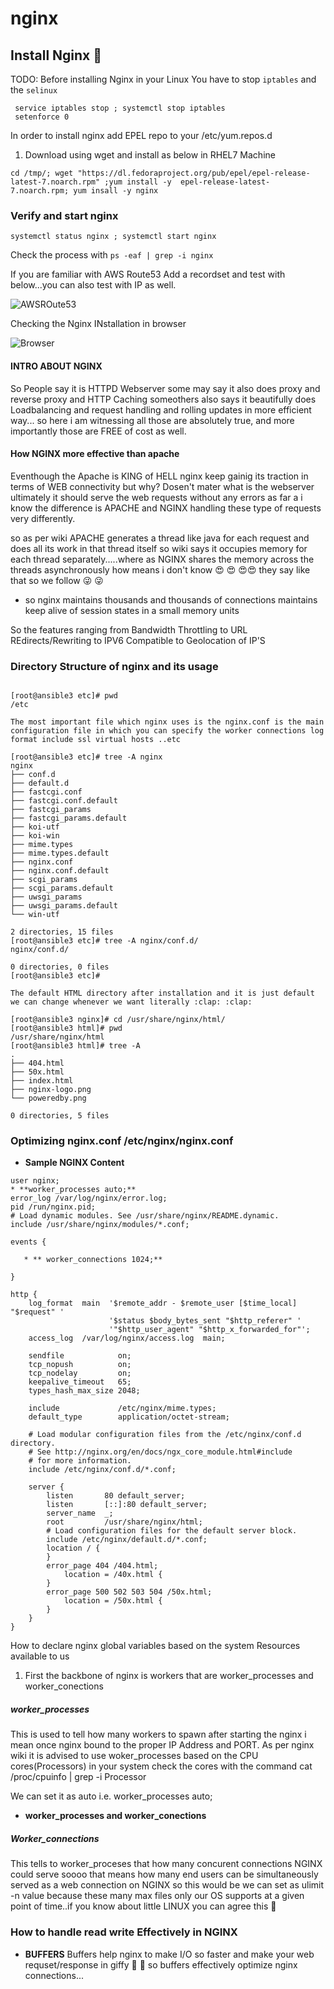 # nginx

## Install Nginx  :beginner:
 TODO: Before installing Nginx in your Linux You have to stop `iptables` and the `selinux`
  ```
   service iptables stop ; systemctl stop iptables
   setenforce 0

  ```
 In order to install nginx add EPEL repo to your /etc/yum.repos.d 

 1. Download using wget and install as below in RHEL7 Machine
 
   ` cd /tmp/; wget "https://dl.fedoraproject.org/pub/epel/epel-release-latest-7.noarch.rpm" ;yum install -y  epel-release-latest-7.noarch.rpm; yum insall -y nginx `

### Verify and start nginx
   
 ` systemctl status nginx ; systemctl start nginx `

  Check the process with `ps -eaf | grep -i nginx`

 If you are familiar with AWS Route53 Add a recordset and test with below...you can also test with IP as well.

![AWSROute53](screen2.png?raw=true)

Checking the Nginx INstallation in browser

![Browser](screen1.png?raw=true)


#### INTRO ABOUT NGINX 

  So People say it is  HTTPD Webserver some may say it also does proxy and reverse proxy and HTTP Caching someothers also says it beautifully does Loadbalancing and request handling and rolling updates in more efficient way... 
so here i am witnessing all those are absolutely true, and more importantly those are FREE of cost as well.

#### How NGINX more effective than apache

Eventhough the Apache is KING of HELL nginx keep gainig its traction in terms of WEB connectivity but why? Dosen't mater what is the webserver ultimately it should serve the web requests without any errors as far a i know the difference is APACHE and NGINX handling these type of requests very differently.

so as per wiki APACHE generates a thread like java for each request and does all its work in that thread itself so wiki says it occupies memory for each thread separately.....where as NGINX shares the memory across the threads asynchronously how means i don't know :heart_eyes: :heart_eyes: :heart_eyes::heart_eyes: they say like that so we follow :stuck_out_tongue_winking_eye: :stuck_out_tongue_winking_eye:

* so nginx maintains thousands and thousands of connections maintains keep alive of session states in a small memory  units

So the features ranging from  Bandwidth Throttling to URL REdirects/Rewriting to IPV6 Compatible to Geolocation of IP'S


### Directory Structure of nginx and its usage

```

[root@ansible3 etc]# pwd
/etc

The most important file which nginx uses is the nginx.conf is the main configuration file in which you can specify the worker connections log format include ssl virtual hosts ..etc

[root@ansible3 etc]# tree -A nginx
nginx
├── conf.d
├── default.d
├── fastcgi.conf
├── fastcgi.conf.default
├── fastcgi_params
├── fastcgi_params.default
├── koi-utf
├── koi-win
├── mime.types
├── mime.types.default
├── nginx.conf
├── nginx.conf.default
├── scgi_params
├── scgi_params.default
├── uwsgi_params
├── uwsgi_params.default
└── win-utf

2 directories, 15 files
[root@ansible3 etc]# tree -A nginx/conf.d/
nginx/conf.d/

0 directories, 0 files
[root@ansible3 etc]#

The default HTML directory after installation and it is just default we can change whenever we want literally :clap: :clap:

[root@ansible3 nginx]# cd /usr/share/nginx/html/
[root@ansible3 html]# pwd
/usr/share/nginx/html
[root@ansible3 html]# tree -A
.
├── 404.html
├── 50x.html
├── index.html
├── nginx-logo.png
└── poweredby.png

0 directories, 5 files

```

### Optimizing nginx.conf  /etc/nginx/nginx.conf

* **Sample NGINX Content**

```
user nginx;
* **worker_processes auto;**
error_log /var/log/nginx/error.log;
pid /run/nginx.pid;
# Load dynamic modules. See /usr/share/nginx/README.dynamic.
include /usr/share/nginx/modules/*.conf;

events {

   * ** worker_connections 1024;**

}

http {
    log_format  main  '$remote_addr - $remote_user [$time_local] "$request" '
                      '$status $body_bytes_sent "$http_referer" '
                      '"$http_user_agent" "$http_x_forwarded_for"';
    access_log  /var/log/nginx/access.log  main;

    sendfile            on;
    tcp_nopush          on;
    tcp_nodelay         on;
    keepalive_timeout   65;
    types_hash_max_size 2048;

    include             /etc/nginx/mime.types;
    default_type        application/octet-stream;

    # Load modular configuration files from the /etc/nginx/conf.d directory.
    # See http://nginx.org/en/docs/ngx_core_module.html#include
    # for more information.
    include /etc/nginx/conf.d/*.conf;

    server {
        listen       80 default_server;
        listen       [::]:80 default_server;
        server_name  _;
        root         /usr/share/nginx/html;
        # Load configuration files for the default server block.
        include /etc/nginx/default.d/*.conf;
        location / {
        }
        error_page 404 /404.html;
            location = /40x.html {
        }
        error_page 500 502 503 504 /50x.html;
            location = /50x.html {
        }
    }
}
```

How to declare nginx global variables based on the system Resources available to us

1. First the backbone of nginx is workers that are worker_processes and  worker_conections

  ##### worker_processes
  This is used to tell how many workers to spawn after starting the nginx i mean once nginx bound to the proper IP Address and PORT. As per nginx wiki it is advised to use woker_processes based on the CPU cores(Processors) in your system check the cores with the command cat /proc/cpuinfo | grep -i Processor
 
We can set it as auto i.e.  worker_processes auto;


 * **worker_processes and  worker_conections** 

 ##### Worker_connections
 This tells to worker_proceses that  how many concurent connections NGINX could serve 
 soooo that means how many end users can be simultaneously served as a web connection on NGINX
 so this would be we can set as ulimit -n value because these many max files only our OS supports at a given point of time..if you know about little LINUX you can agree this  :clap:


### How to handle read write Effectively in NGINX 


* **BUFFERS** Buffers help nginx to make I/O so faster  and make your web requset/response in giffy :muscle: :muscle:  so buffers effectively optimize nginx connections...


